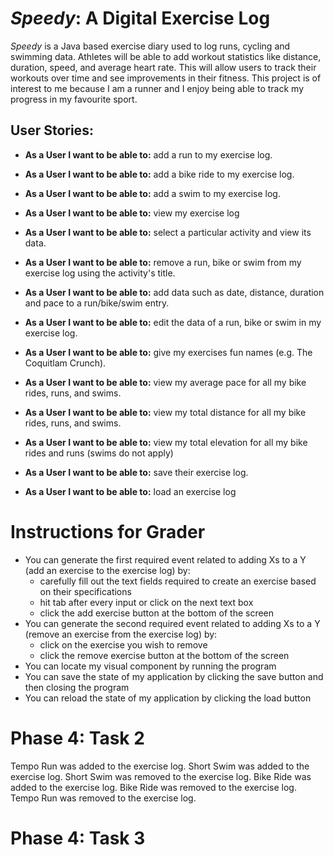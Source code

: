 # *Speedy*: A Digital Exercise Log

 *Speedy* is a Java based exercise diary used to log runs, cycling and swimming data. Athletes will be able to add 
 workout statistics like distance, duration, speed, and average heart rate. This will allow users to track their 
 workouts over time and see improvements in their fitness. This project is of interest to me
because I am a runner and I enjoy being able to track my progress in my favourite sport.

## User Stories:
- **As a User I want to be able to:** add a run to my exercise log.
- **As a User I want to be able to:** add a bike ride to my exercise log.
- **As a User I want to be able to:** add a swim to my exercise log.
- **As a User I want to be able to:** view my exercise log
- **As a User I want to be able to:** select a particular activity and view its data.
- **As a User I want to be able to:** remove a run, bike or swim from my exercise log using the activity's title.
- **As a User I want to be able to:** add data such as date, distance, duration and pace to a run/bike/swim 
  entry.
- **As a User I want to be able to:** edit the data of a run, bike or swim in my exercise log.
- **As a User I want to be able to:** give my exercises fun names (e.g. The Coquitlam Crunch).
- **As a User I want to be able to:** view my average pace for all my bike rides, runs, and swims.
- **As a User I want to be able to:** view my total distance for all my bike rides, runs, and swims.
- **As a User I want to be able to:** view my total elevation for all my bike rides and runs (swims do not apply)

- **As a User I want to be able to:** save their exercise log.
- **As a User I want to be able to:** load an exercise log


# Instructions for Grader

- You can generate the first required event related to adding Xs to a Y (add an exercise to the exercise log) by:
  - carefully fill out the text fields required to create an exercise based on their specifications
  - hit tab after every input or click on the next text box
  - click the add exercise button at the bottom of the screen
- You can generate the second required event related to adding Xs to a Y (remove an exercise from the exercise log) by:
  - click on the exercise you wish to remove
  - click the remove exercise button at the bottom of the screen
- You can locate my visual component by running the program
- You can save the state of my application by clicking the save button and then closing the program
- You can reload the state of my application by clicking the load button


# Phase 4: Task 2
Tempo Run was added to the exercise log.
Short Swim was added to the exercise log.
Short Swim was removed to the exercise log.
Bike Ride was added to the exercise log.
Bike Ride was removed to the exercise log.
Tempo Run was removed to the exercise log.

# Phase 4: Task 3 
